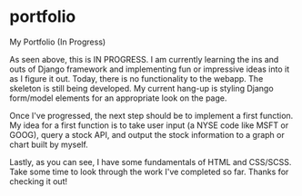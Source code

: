 # portfolio
My Portfolio (In Progress)

As seen above, this is IN PROGRESS. I am currently learning the ins and outs of Django framework and implementing fun or impressive ideas into it as I figure it out. Today, there is no functionality to the webapp. The skeleton is still being developed. My current hang-up is styling Django form/model elements for an appropriate look on the page. 

Once I've progressed, the next step should be to implement a first function. My idea for a first function is to take user input (a NYSE code like MSFT or GOOG), query a stock API, and output the stock information to a graph or chart built by myself.

Lastly, as you can see, I have some fundamentals of HTML and CSS/SCSS. Take some time to look through the work I've completed so far. Thanks for checking it out!
